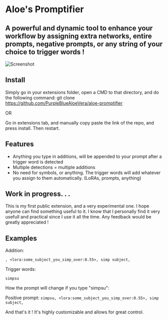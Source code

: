 Aloe's Promptifier
=======
A powerful and dynamic tool to enhance your workflow by assigning extra networks, entire prompts, negative prompts, or any string of your choice to trigger words !
-----------
![Screenshot](https://media.discordapp.net/attachments/1112805199233425458/1141343491788644353/PromtifierCapture.JPG)

## Install

Simply go in your extensions folder, open a CMD to that directory, and do the following command:
git clone https://github.com/PurpleBlueAloeVera/aloe-promptifier

OR

Go in extensions tab, and manually copy paste the link of the repo, and press install. Then restart.

## Features
- Anything you type in additions, will be appended to your prompt after a trigger word is detected
- Multiple detections = multiple additions
- No need for symbols, or anything. The trigger words will add whatever you assign to them automatically. (LoRAs, prompts, anything)


## Work in progress. . .

This is my first public extension, and a very experimental one. I hope anyone can find something useful to it. I know that I personally find it very usefull and practical since I use it all the time.
Any feedback would be greatly appreciated !

## Examples

Addition:

``, <lora:some_subject_you_simp_over:0.55>, simp subject, ``

Trigger words:

``simpsu``

How the prompt will change if you type "simpsu":

Positive prompt:
``simpsu, <lora:some_subject_you_simp_over:0.55>, simp subject, ``

And that's it ! It's highly customizable and allows for great control.
